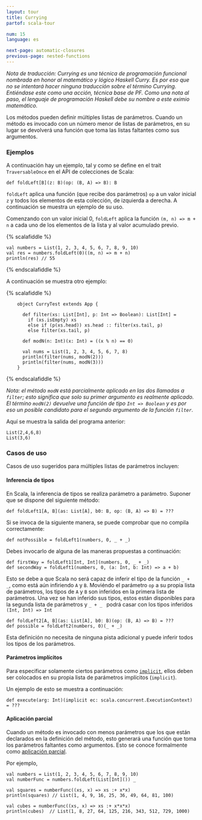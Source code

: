 ```yaml
---
layout: tour
title: Currying
partof: scala-tour

num: 15
language: es

next-page: automatic-closures
previous-page: nested-functions
---
```


_Nota de traducción: Currying es una técnica de programación funcional nombrada en honor al matemático y lógico Haskell Curry. Es por eso que no se intentará hacer ninguna traducción sobre el término Currying. Entiéndase este como una acción, técnica base de PF. Como una nota al paso, el lenguaje de programación Haskell debe su nombre a este eximio matemático._

Los métodos pueden definir múltiples listas de parámetros. Cuando un método es invocado con un número menor de listas de parámetros, en su lugar se devolverá una función que toma las listas faltantes como sus argumentos.

### Ejemplos

A continuación hay un ejemplo, tal y como se define en el trait `TraversableOnce` en el API de colecciones de Scala:

```
def foldLeft[B](z: B)(op: (B, A) => B): B
```

`foldLeft` aplica una función (que recibe dos parámetros) `op` a un valor inicial `z` y todos los elementos de esta colección, de izquierda a derecha. A continuación se muestra un ejemplo de su uso.

Comenzando con un valor inicial 0, `foldLeft` aplica la función `(m, n) => m + n` a cada uno de los elementos de la lista y al valor acumulado previo.

{% scalafiddle %}
```tut
val numbers = List(1, 2, 3, 4, 5, 6, 7, 8, 9, 10)
val res = numbers.foldLeft(0)((m, n) => m + n)
println(res) // 55
```
{% endscalafiddle %}


A continuación se muestra otro ejemplo:

{% scalafiddle %}
```tut
    object CurryTest extends App {

      def filter(xs: List[Int], p: Int => Boolean): List[Int] =
        if (xs.isEmpty) xs
        else if (p(xs.head)) xs.head :: filter(xs.tail, p)
        else filter(xs.tail, p)

      def modN(n: Int)(x: Int) = ((x % n) == 0)

      val nums = List(1, 2, 3, 4, 5, 6, 7, 8)
      println(filter(nums, modN(2)))
      println(filter(nums, modN(3)))
    }
```
{% endscalafiddle %}

_Nota: el método `modN` está parcialmente aplicado en las dos llamadas a `filter`; esto significa que solo su primer argumento es realmente aplicado. El término `modN(2)` devuelve una función de tipo `Int => Boolean` y es por eso un posible candidato para el segundo argumento de la función `filter`._

Aquí se muestra la salida del programa anterior:

    List(2,4,6,8)
    List(3,6)


### Casos de uso

Casos de uso sugeridos para múltiples listas de parámetros incluyen:

#### Inferencia de tipos

En Scala, la inferencia de tipos se realiza parámetro a parámetro.
Suponer que se dispone del siguiente método:

```tut
def foldLeft1[A, B](as: List[A], b0: B, op: (B, A) => B) = ???
```

Si se invoca de la siguiente manera, se puede comprobar que no compila correctamente:

```tut:fail
def notPossible = foldLeft1(numbers, 0, _ + _)
```

Debes invocarlo de alguna de las maneras propuestas a continuación:

```tut
def firstWay = foldLeft1[Int, Int](numbers, 0, _ + _)
def secondWay = foldLeft1(numbers, 0, (a: Int, b: Int) => a + b)
```

Esto se debe a que Scala no será capaz de inferir el tipo de la función `_ + _`, como está aún infiriendo `A` y `B`.
Moviéndo el parámetro `op` a su propia lista de parámetros, los tipos de `A` y `B` son inferidos en la primera lista de parámetros.
Una vez se han inferido sus tipos, estos están disponibles para la segunda lista de parámetros y `_ + _ ` podrá casar con los tipos inferidos `(Int, Int) => Int`

```tut
def foldLeft2[A, B](as: List[A], b0: B)(op: (B, A) => B) = ???
def possible = foldLeft2(numbers, 0)(_ + _)
```

Esta definición no necesita de ninguna pista adicional y puede inferir todos los tipos de los parámetros.


#### Parámetros implícitos

Para especificar solamente ciertos parámetros como [`implicit`](https://docs.scala-lang.org/tour/implicit-parameters.html), ellos deben ser colocados en su propia lista de parámetros implícitos (`implicit`).

Un ejemplo de esto se muestra a continuación:

```
def execute(arg: Int)(implicit ec: scala.concurrent.ExecutionContext) = ???
```

#### Aplicación parcial

Cuando un método es invocado con menos parámetros que los que están declarados en la definición del método, esto generará una función que toma los parámetros faltantes como argumentos. Esto se conoce formalmente como [aplicación parcial](https://en.wikipedia.org/wiki/Partial_application).

Por ejemplo,

```tut
val numbers = List(1, 2, 3, 4, 5, 6, 7, 8, 9, 10)
val numberFunc = numbers.foldLeft(List[Int]()) _

val squares = numberFunc((xs, x) => xs :+ x*x)
println(squares) // List(1, 4, 9, 16, 25, 36, 49, 64, 81, 100)

val cubes = numberFunc((xs, x) => xs :+ x*x*x)
println(cubes)  // List(1, 8, 27, 64, 125, 216, 343, 512, 729, 1000)
```
